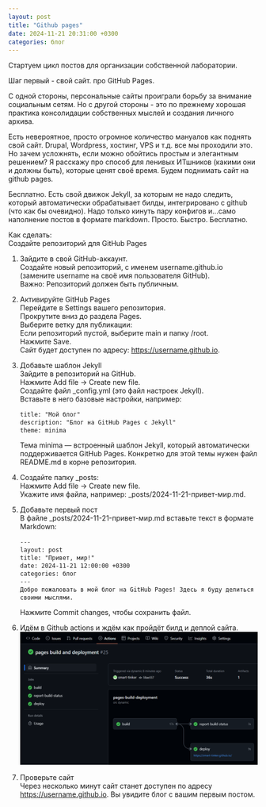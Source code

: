 ```yaml
---
layout: post
title: "Github pages"
date: 2024-11-21 20:31:00 +0300
categories: блог
---
```

Стартуем цикл постов для организации собственной лаборатории.

Шаг первый - свой сайт. про GitHub Pages.

С одной стороны, персональные сайты проиграли борьбу за внимание социальным сетям. Но с другой стороны - это по прежнему хорошая практика консолидации собственных мыслей и создания личного архива.

Есть невероятное, просто огромное количество мануалов как поднять свой сайт. Drupal, Wordpress, хостинг, VPS и т.д. все мы проходили это. Но зачем усложнять, если можно обойтись простым и элегантным решением? Я расскажу про способ для ленивых ИТшников (какими они и должны быть), которые ценят своё время. Будем поднимать сайт на github pages.

Бесплатно. Есть свой движок Jekyll, за которым не надо следить, который автоматически обрабатывает билды, интегрировано с github (что как бы очевидно). Надо только кинуть пару конфигов и...само наполнение постов в формате markdown. Просто. Быстро. Бесплатно.


Как сделать:  
Создайте репозиторий для GitHub Pages

1. Зайдите в свой GitHub-аккаунт.  
Создайте новый репозиторий, с именем username.github.io (замените username на своё имя пользователя GitHub).  
Важно: Репозиторий должен быть публичным.

2. Активируйте GitHub Pages  
    Перейдите в Settings вашего репозитория.  
    Прокрутите вниз до раздела Pages.  
    Выберите ветку для публикации:  
        Если репозиторий пустой, выберите main и папку /root.  
        Нажмите Save.  
    Сайт будет доступен по адресу: https://username.github.io.

3. Добавьте шаблон Jekyll  
    Зайдите в репозиторий на GitHub.  
    Нажмите Add file → Create new file.  
    Создайте файл _config.yml (это файл настроек Jekyll).  
    Вставьте в него базовые настройки, например:  

    ```
    title: "Мой блог"
    description: "Блог на GitHub Pages с Jekyll"
    theme: minima
    ```

    Тема minima — встроенный шаблон Jekyll, который автоматически поддерживается GitHub Pages. Конкретно для этой темы нужен файл README.md в корне репозитория.

4.   Создайте папку _posts:  
    Нажмите Add file → Create new file.  
    Укажите имя файла, например: _posts/2024-11-21-привет-мир.md.

5. Добавьте первый пост  
    В файле _posts/2024-11-21-привет-мир.md вставьте текст в формате Markdown:  

    ```
    ---
    layout: post
    title: "Привет, мир!"
    date: 2024-11-21 12:00:00 +0300
    categories: блог
    ---
    Добро пожаловать в мой блог на GitHub Pages! Здесь я буду делиться своими мыслями.
    ```

    Нажмите Commit changes, чтобы сохранить файл.

6. Идём в Github actions и ждём как пройдёт билд и деплой сайта.  
![alt text](./img/img.png)

7. Проверьте сайт  
    Через несколько минут сайт станет доступен по адресу https://username.github.io. Вы увидите блог с вашим первым постом.
